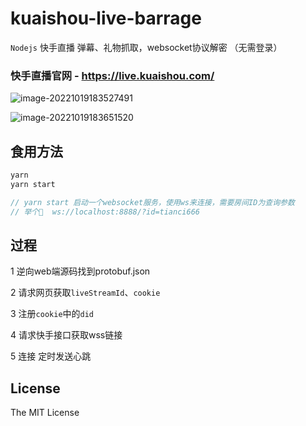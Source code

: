 # kuaishou-live-barrage


`Nodejs` 快手直播 弹幕、礼物抓取，websocket协议解密 （无需登录）



### 快手直播官网 - https://live.kuaishou.com/

![image-20221019183527491](https://img.jarvan.cn//imgimage-20221019183527491.png)

<img src="https://img.jarvan.cn//imgimage-20221019183651520.png" alt="image-20221019183651520"  />

## 食用方法

```js
yarn 
yarn start

// yarn start 启动一个websocket服务，使用ws来连接，需要房间ID为查询参数
// 举个🌰  ws://localhost:8888/?id=tianci666
```



## 过程

1 逆向web端源码找到protobuf.json

2 请求网页获取`liveStreamId`、`cookie`

3 注册`cookie`中的`did`

4 请求快手接口获取wss链接

5 连接 定时发送心跳



## License

The MIT License

